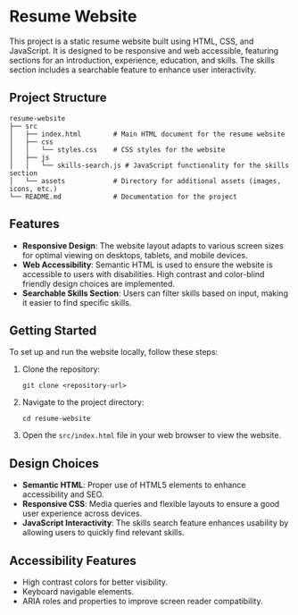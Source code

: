 # Resume Website

This project is a static resume website built using HTML, CSS, and JavaScript. It is designed to be responsive and web accessible, featuring sections for an introduction, experience, education, and skills. The skills section includes a searchable feature to enhance user interactivity.

## Project Structure

```
resume-website
├── src
│   ├── index.html        # Main HTML document for the resume website
│   ├── css
│   │   └── styles.css    # CSS styles for the website
│   ├── js
│   │   └── skills-search.js # JavaScript functionality for the skills section
│   └── assets            # Directory for additional assets (images, icons, etc.)
└── README.md             # Documentation for the project
```

## Features

- **Responsive Design**: The website layout adapts to various screen sizes for optimal viewing on desktops, tablets, and mobile devices.
- **Web Accessibility**: Semantic HTML is used to ensure the website is accessible to users with disabilities. High contrast and color-blind friendly design choices are implemented.
- **Searchable Skills Section**: Users can filter skills based on input, making it easier to find specific skills.

## Getting Started

To set up and run the website locally, follow these steps:

1. Clone the repository:
   ```
   git clone <repository-url>
   ```

2. Navigate to the project directory:
   ```
   cd resume-website
   ```

3. Open the `src/index.html` file in your web browser to view the website.

## Design Choices

- **Semantic HTML**: Proper use of HTML5 elements to enhance accessibility and SEO.
- **Responsive CSS**: Media queries and flexible layouts to ensure a good user experience across devices.
- **JavaScript Interactivity**: The skills search feature enhances usability by allowing users to quickly find relevant skills.

## Accessibility Features

- High contrast colors for better visibility.
- Keyboard navigable elements.
- ARIA roles and properties to improve screen reader compatibility.


